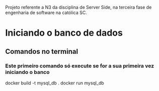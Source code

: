 Projeto referente a N3 da disciplina de Server Side, na terceira fase de engenharia de software na católica SC.
# Iniciando o banco de dados
## Comandos no terminal
### Este primeiro comando só execute se for a sua primeira vez iniciando o banco
docker build -t mysql_db .
docker run mysql_db
